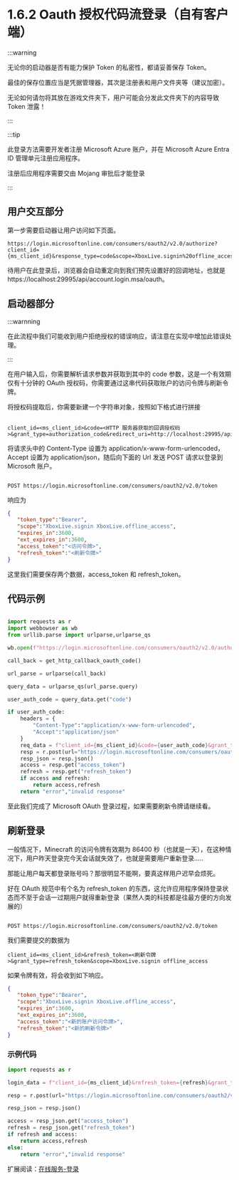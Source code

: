 # 1.6.2 Oauth 授权代码流登录（自有客户端）

:::warning

无论你的启动器是否有能力保护 Token 的私密性，都请妥善保存 Token。

最佳的保存位置应当是凭据管理器，其次是注册表和用户文件夹等（建议加密）。

无论如何请勿将其放在游戏文件夹下，用户可能会分发此文件夹下的内容导致 Token 泄露！

:::

:::tip

此登录方法需要开发者注册 Microsoft Azure 账户，并在 Microsoft Azure Entra ID 管理单元注册应用程序。

注册后应用程序需要交由 Mojang 审批后才能登录

:::

## 用户交互部分


第一步需要启动器让用户访问如下页面。

```
https://login.microsoftonline.com/consumers/oauth2/v2.0/authorize?client_id={ms_client_id}&response_type=code&scope=XboxLive.signin%20offline_access&redirect_uri=http%3A%2F%2Flocalhost:29995/api/account.login.msa/oauth

```

待用户在此登录后，浏览器会自动重定向到我们预先设置好的回调地址，也就是 https://localhost:29995/api/account.login.msa/oauth。

## 启动器部分

:::warnning

在此流程中我们可能收到用户拒绝授权的错误响应，请注意在实现中增加此错误处理。

:::

在用户输入后，你需要解析请求参数并获取到其中的 code 参数，这是一个有效期仅有十分钟的 OAuth 授权码，你需要通过这串代码获取账户的访问令牌与刷新令牌。

将授权码提取后，你需要新建一个字符串对象，按照如下格式进行拼接

```http

client_id=<ms_client_id>&code=<HTTP 服务器获取的回调授权码>&grant_type=authorization_code&redirect_uri=http://localhost:29995/api/account.login.msa/oauth&scope=XboxLive.signin%20offline_access

```

将请求头中的 Content-Type 设置为 application/x-www-form-urlencoded，Accept 设置为 application/json，随后向下面的 Url 发送 POST 请求以登录到 Microsoft 账户。

```http

POST https://login.microsoftonline.com/consumers/oauth2/v2.0/token

```

响应为

```json
{
   "token_type":"Bearer",
   "scope":"XboxLive.signin XboxLive.offline_access",
   "expires_in":3600,
   "ext_expires_in":3600,
   "access_token":"<访问令牌>",
   "refresh_token":"<刷新令牌>"
}

```

这里我们需要保存两个数据，access_token 和 refresh_token。

## 代码示例

```python

import requests as r
import webbowser as wb
from urllib.parse import urlparse,urlparse_qs

wb.open(f"https://login.microsoftonline.com/consumers/oauth2/v2.0/authorize?client_id={ms_client_id}&response_type=code&scope=XboxLive.signin%20offline_access&redirect_uri=http%3A%2F%2Flocalhost:29995/api/account.login.msa/oauth")

call_back = get_http_callback_oauth_code()

url_parse = urlparse(call_back)

query_data = urlparse_qs(url_parse.query)

user_auth_code = query_data.get("code")

if user_auth_code:
    headers = {
        "Content-Type":"application/x-www-form-urlencoded",
        "Accept":"application/json"
    }
    req_data = f"client_id={ms_client_id}&code={user_auth_code}&grant_type=authorization_code&redirect_uri=https://login.live.com/oauth20_desktop.srf&scope=XboxLive.signin%20offline_access"  
    resp = r.post(url="https://login.microsoftonline.com/consumers/oauth2/v2.0/token",headers=headers,data=req_data)
    resp_json = resp.json()
    access = resp.get("access_token")
    refresh = resp.get("refresh_token")
    if access and refresh:
        return access,refresh
    return "error","invalid response"

```

至此我们完成了 Microsoft OAuth 登录过程，如果需要刷新令牌请继续看。

## 刷新登录

一般情况下，Minecraft 的访问令牌有效期为 86400 秒（也就是一天），在这种情况下，用户昨天登录完今天会话就失效了，也就是需要用户重新登录.....

那能让用户每天都登录账号吗？那很明显不能啊，要真这样用户迟早会烦死。

好在 OAuth 规范中有个名为 refresh_token 的东西，这允许应用程序保持登录状态而不至于会话一过期用户就得重新登录（果然人类的科技都是往最方便的方向发展的）

```http

POST https://login.microsoftonline.com/consumers/oauth2/v2.0/token

```

我们需要提交的数据为

```http
client_id=<ms_client_id>&refresh_token=<刷新令牌>&grant_type=refresh_token&scope=XboxLive.signin offline_access
```

如果令牌有效，将会收到如下响应。

```json
{
   "token_type":"Bearer",
   "scope":"XboxLive.signin XboxLive.offline_access",
   "expires_in":3600,
   "ext_expires_in":3600,
   "access_token":"<新的账户访问令牌>",
   "refresh_token":"<新的刷新令牌>"
}
```

### 示例代码

```python
import requests as r

login_data = f"client_id={ms_client_id}&refresh_token={refresh}&grant_type=refresh_token&scope=XboxLive.signin offline_access"

resp = r.post(url="https://login.microsoftonline.com/consumers/oauth2/v2.0/token",headers=headers,data=login_data)

resp_json = resp.json()

access = resp_json.get("access_token")
refresh = resp_json.get("refresh_token")
if refresh and access:
    return access,refresh
else:
    return "error","invalid response"
```

扩展阅读：[在线服务-登录](../online.service/login)
